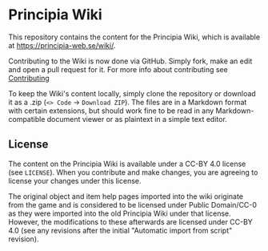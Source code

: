 # Principia Wiki
This repository contains the content for the Principia Wiki, which is available at https://principia-web.se/wiki/.

Contributing to the Wiki is now done via GitHub. Simply fork, make an edit and open a pull request for it. For more info about contributing see [Contributing](https://principia-web.se/wiki/Contributing)

To keep the Wiki's content locally, simply clone the repository or download it as a .zip (`<> Code` -> `Download ZIP`). The files are in a Markdown format with certain extensions, but should work fine to be read in any Markdown-compatible document viewer or as plaintext in a simple text editor.

## License
The content on the Principia Wiki is available under a CC-BY 4.0 license (see `LICENSE`). When you contribute and make changes, you are agreeing to license your changes under this license.

The original object and item help pages imported into the wiki originate from the game and is considered to be licensed under Public Domain/CC-0 as they were imported into the old Principia Wiki under that license. However, the modifications to these afterwards are licensed under CC-BY 4.0 (see any revisions after the initial "Automatic import from script" revision).
